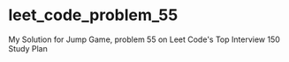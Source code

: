# leet_code_problem_55
My Solution for Jump Game, problem 55 on Leet Code's Top Interview 150 Study Plan
